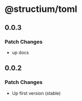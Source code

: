 # @structium/toml

## 0.0.3

### Patch Changes

- up docs

## 0.0.2

### Patch Changes

- Up first version (stable)
